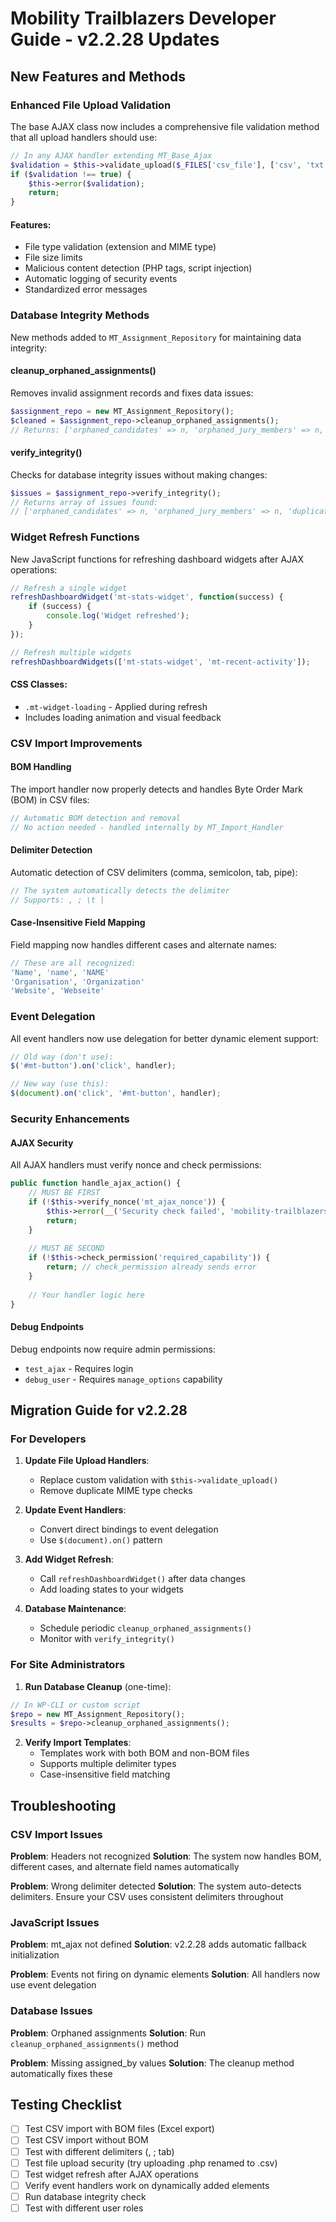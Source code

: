 # Mobility Trailblazers Developer Guide - v2.2.28 Updates

## New Features and Methods

### Enhanced File Upload Validation

The base AJAX class now includes a comprehensive file validation method that all upload handlers should use:

```php
// In any AJAX handler extending MT_Base_Ajax
$validation = $this->validate_upload($_FILES['csv_file'], ['csv', 'txt'], 10 * MB_IN_BYTES);
if ($validation !== true) {
    $this->error($validation);
    return;
}
```

#### Features:
- File type validation (extension and MIME type)
- File size limits
- Malicious content detection (PHP tags, script injection)
- Automatic logging of security events
- Standardized error messages

### Database Integrity Methods

New methods added to `MT_Assignment_Repository` for maintaining data integrity:

#### cleanup_orphaned_assignments()
Removes invalid assignment records and fixes data issues:

```php
$assignment_repo = new MT_Assignment_Repository();
$cleaned = $assignment_repo->cleanup_orphaned_assignments();
// Returns: ['orphaned_candidates' => n, 'orphaned_jury_members' => n, 'missing_assigned_by' => n]
```

#### verify_integrity()
Checks for database integrity issues without making changes:

```php
$issues = $assignment_repo->verify_integrity();
// Returns array of issues found:
// ['orphaned_candidates' => n, 'orphaned_jury_members' => n, 'duplicate_assignments' => n]
```

### Widget Refresh Functions

New JavaScript functions for refreshing dashboard widgets after AJAX operations:

```javascript
// Refresh a single widget
refreshDashboardWidget('mt-stats-widget', function(success) {
    if (success) {
        console.log('Widget refreshed');
    }
});

// Refresh multiple widgets
refreshDashboardWidgets(['mt-stats-widget', 'mt-recent-activity']);
```

#### CSS Classes:
- `.mt-widget-loading` - Applied during refresh
- Includes loading animation and visual feedback

### CSV Import Improvements

#### BOM Handling
The import handler now properly detects and handles Byte Order Mark (BOM) in CSV files:

```php
// Automatic BOM detection and removal
// No action needed - handled internally by MT_Import_Handler
```

#### Delimiter Detection
Automatic detection of CSV delimiters (comma, semicolon, tab, pipe):

```php
// The system automatically detects the delimiter
// Supports: , ; \t |
```

#### Case-Insensitive Field Mapping
Field mapping now handles different cases and alternate names:

```php
// These are all recognized:
'Name', 'name', 'NAME'
'Organisation', 'Organization'
'Website', 'Webseite'
```

### Event Delegation

All event handlers now use delegation for better dynamic element support:

```javascript
// Old way (don't use):
$('#mt-button').on('click', handler);

// New way (use this):
$(document).on('click', '#mt-button', handler);
```

### Security Enhancements

#### AJAX Security
All AJAX handlers must verify nonce and check permissions:

```php
public function handle_ajax_action() {
    // MUST BE FIRST
    if (!$this->verify_nonce('mt_ajax_nonce')) {
        $this->error(__('Security check failed', 'mobility-trailblazers'));
        return;
    }
    
    // MUST BE SECOND
    if (!$this->check_permission('required_capability')) {
        return; // check_permission already sends error
    }
    
    // Your handler logic here
}
```

#### Debug Endpoints
Debug endpoints now require admin permissions:
- `test_ajax` - Requires login
- `debug_user` - Requires `manage_options` capability

## Migration Guide for v2.2.28

### For Developers

1. **Update File Upload Handlers**:
   - Replace custom validation with `$this->validate_upload()`
   - Remove duplicate MIME type checks

2. **Update Event Handlers**:
   - Convert direct bindings to event delegation
   - Use `$(document).on()` pattern

3. **Add Widget Refresh**:
   - Call `refreshDashboardWidget()` after data changes
   - Add loading states to your widgets

4. **Database Maintenance**:
   - Schedule periodic `cleanup_orphaned_assignments()`
   - Monitor with `verify_integrity()`

### For Site Administrators

1. **Run Database Cleanup** (one-time):
```php
// In WP-CLI or custom script
$repo = new MT_Assignment_Repository();
$results = $repo->cleanup_orphaned_assignments();
```

2. **Verify Import Templates**:
   - Templates work with both BOM and non-BOM files
   - Supports multiple delimiter types
   - Case-insensitive field matching

## Troubleshooting

### CSV Import Issues

**Problem**: Headers not recognized
**Solution**: The system now handles BOM, different cases, and alternate field names automatically

**Problem**: Wrong delimiter detected
**Solution**: The system auto-detects delimiters. Ensure your CSV uses consistent delimiters throughout

### JavaScript Issues

**Problem**: mt_ajax not defined
**Solution**: v2.2.28 adds automatic fallback initialization

**Problem**: Events not firing on dynamic elements
**Solution**: All handlers now use event delegation

### Database Issues

**Problem**: Orphaned assignments
**Solution**: Run `cleanup_orphaned_assignments()` method

**Problem**: Missing assigned_by values
**Solution**: The cleanup method automatically fixes these

## Testing Checklist

- [ ] Test CSV import with BOM files (Excel export)
- [ ] Test CSV import without BOM
- [ ] Test with different delimiters (, ; tab)
- [ ] Test file upload security (try uploading .php renamed to .csv)
- [ ] Test widget refresh after AJAX operations
- [ ] Verify event handlers work on dynamically added elements
- [ ] Run database integrity check
- [ ] Test with different user roles